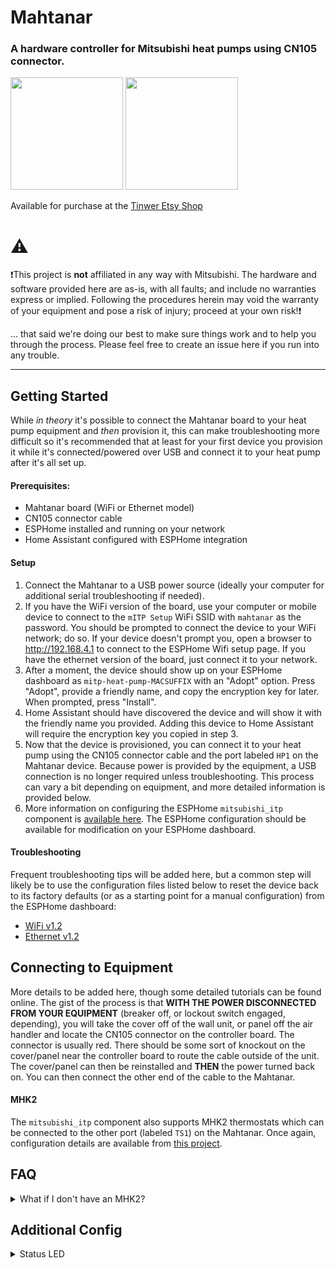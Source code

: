 # Mahtanar
### A hardware controller for Mitsubishi heat pumps using CN105 connector.

<img src="https://github.com/user-attachments/assets/6efbe2f7-bbdb-4cfa-bc25-b696fb021e1c" height="180"/>
<img src="https://github.com/user-attachments/assets/7b302eb5-163f-40a8-8b6d-5fbd14cd29e4" height="180"/>

Available for purchase at the [Tinwer Etsy Shop](https://www.etsy.com/listing/1762258422/mahtanar-heat-pump-controller)

# ⚠️

❗This project is **not** affiliated in any way with Mitsubishi.  The hardware and software provided here are as-is, with all faults; and include no warranties express or implied.  Following the procedures herein may void the warranty of your equipment and pose a risk of injury; proceed at your own risk!❗

... that said we're doing our best to make sure things work and to help you through the process.  Please feel free to create an issue here if you run into any trouble.

----

## Getting Started

While *in theory* it's possible to connect the Mahtanar board to your heat pump equipment and *then* provision it, this can make troubleshooting more difficult so it's recommended that at least for your first device you provision it while it's connected/powered over USB and connect it to your heat pump after it's all set up.

#### Prerequisites:

- Mahtanar board (WiFi or Ethernet model)
- CN105 connector cable
- ESPHome installed and running on your network
- Home Assistant configured with ESPHome integration

#### Setup

1. Connect the Mahtanar to a USB power source (ideally your computer for additional serial troubleshooting if needed).
2. If you have the WiFi version of the board, use your computer or mobile device to connect to the `mITP Setup` WiFi SSID with `mahtanar` as the password.  You should be prompted to connect the device to your WiFi network; do so.  If your device doesn't prompt you, open a browser to http://192.168.4.1 to connect to the ESPHome Wifi setup page.
If you have the ethernet version of the board, just connect it to your network.
3. After a moment, the device should show up on your ESPHome dashboard as `mitp-heat-pump-MACSUFFIX` with an "Adopt" option.  Press "Adopt", provide a friendly name, and copy the encryption key for later.  When prompted, press "Install".
4. Home Assistant should have discovered the device and will show it with the friendly name you provided.  Adding this device to Home Assistant will require the encryption key you copied in step 3.
5. Now that the device is provisioned, you can connect it to your heat pump using the CN105 connector cable and the port labeled `HP1` on the Mahtanar device.  Because power is provided by the equipment, a USB connection is no longer required unless troubleshooting.  This process can vary a bit depending on equipment, and more detailed information is provided below.
6. More information on configuring the ESPHome `mitsubishi_itp` component is [available here](https://muart-group.github.io/).  The ESPHome configuration should be available for modification on your ESPHome dashboard.

#### Troubleshooting

Frequent troubleshooting tips will be added here, but a common step will likely be to use the configuration files listed below to reset the device back to its factory defaults (or as a starting point for a manual configuration) from the ESPHome dashboard:

- [WiFi v1.2](https://raw.githubusercontent.com/tinwer-group/mahtanar/1.2-release/esphome-configs/mahtanar-wifi-default.yaml)
- [Ethernet v1.2](https://raw.githubusercontent.com/tinwer-group/mahtanar/1.2-release/esphome-configs/mahtanar-ethernet-default.yaml)

## Connecting to Equipment

More details to be added here, though some detailed tutorials can be found online.  The gist of the process is that **WITH THE POWER DISCONNECTED FROM YOUR EQUIPMENT** (breaker off, or lockout switch engaged, depending), you will take the cover off of the wall unit, or panel off the air handler and locate the CN105 connector on the controller board.  The connector is usually red.  There should be some sort of knockout on the cover/panel near the controller board to route the cable outside of the unit.  The cover/panel can then be reinstalled and **THEN** the power turned back on.  You can then connect the other end of the cable to the Mahtanar.

#### MHK2

The `mitsubishi_itp` component also supports MHK2 thermostats which can be connected to the other port (labeled `TS1`) on the Mahtanar.  Once again, configuration details are available from [this project](https://muart-group.github.io/).

## FAQ

<details>
  <summary>What if I don't have an MHK2?</summary>
  The board will still work fine without an MHK2; just connect only the `HP1` port to your equipment and leave the `TS1` port empty.

  If you don't plan on using a thermostat, the thermostat features can be disabled in the configuration streamline your experience.

  Comment or remove `uart_thermostat` to disable the feature:
  ``` yaml
  climate:
    - platform: mitsubishi_itp
      name: "Climate"
      uart_heatpump: hp_uart
      # uart_thermostat: tstat_uart # This and the uart component below can be removed if no thermostat connected
  ```

  Additionally, you may want to remove the `uart` component to free up pins or allow for USB logging:
  ``` yaml
  uart:
    - id: hp_uart
      baud_rate: 2400 # For some equipment this may need to be 9600
      parity: EVEN
      rx_pin:
        number: GPIO7
      tx_pin:
        number: GPIO6
    # - id: tstat_uart
    #   baud_rate: 2400 # For some equipment this may need to be 9600
    #   parity: EVEN
    #   rx_pin:
    #     number: GPIO20
    #   tx_pin:
    #     number: GPIO21
  ```

  Logging can then be reenabled if desired:
  ```yaml
  logger:
    # baud_rate: 0
    baud_rate: 115200
  ```
</details>

## Additional Config
<details>
  <summary>Status LED</summary>
  The built-in LED can be used to show current system status by adding the configuration snippets below.  The light can be turned on or off in Home Assistant and will remember its state, but brightness will need to be adjusted in the configuration.

  Add the `light` and a `script` to update it:
  ```yaml
  light:
    - platform: neopixelbus
      variant: ws2812x
      pin: GPIO08
      num_leds: 1
      id: status_led
      name: "Status LED"
      effects: 
        - pulse:
            name: "Standby"
            min_brightness: 40%
            max_brightness: 60%
            transition_length: 1s
            update_interval: 1s
      restore_mode: RESTORE_DEFAULT_ON

  script:
    - id: update_status_led
      parameters:
        mode: int
        action: int
      then:
        - lambda: |-
            auto call = id(status_led).make_call();
            switch (mode) {
              case CLIMATE_MODE_OFF:
                call.set_rgb(1,1,1);
                break;
              case CLIMATE_MODE_HEAT_COOL:
                call.set_rgb(.8,0,1);
                break;
              case CLIMATE_MODE_COOL:
                call.set_rgb(0,0.2,1);
                break;
              case CLIMATE_MODE_HEAT:
                call.set_rgb(1,0.2,0);
                break;
              case CLIMATE_MODE_FAN_ONLY:
                call.set_rgb(0,1,1);
                break;
              case CLIMATE_MODE_DRY:
                call.set_rgb(1,1,0);
                break;
              default:
                call.set_rgb(0,1,0);
            }
  
            if (action == CLIMATE_ACTION_IDLE) {
              call.set_effect("Standby");
            } else {
              call.set_effect("none").set_brightness(0.6);
            }
  
            call.perform();
  ```

  Add an `on_boot` to show that the code is running, but heat pump is not-yet connected:
  ```yaml
  esphome:
    ...
    on_boot:
      - then:
          - lambda: |-
              id(status_led).make_call().set_rgb(1,1,1).set_effect("Standby").perform();
  ```

  Add an `on_state` to the climate component to call the script above:
  ```yaml
  climate:
  - platform: mitsubishi_itp
    ...
    on_state:
    then:
      - lambda: id(update_status_led)->execute(x.mode, x.action);
  ```

